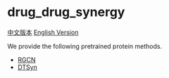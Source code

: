 # drug_drug_synergy

[中文版本](./README_cn.md) [English Version](./README.md)

We provide the following pretrained protein methods.

* [RGCN](./RGCN/README.md)
* [DTSyn](./DTSyn/README.md)
